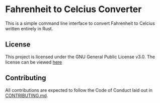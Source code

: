 # Fahrenheit to Celcius Converter

This is a simple command line interface to convert Fahrenheit to Celcius written entirely in Rust.

## License

This project is licensed under the GNU General Public License v3.0. The license can be viewed [here](https://github.com/AspenJames/rust_fahrenheit_to_celsius/blob/master/LICENSE)

## Contributing

All contributions are expected to follow the Code of Conduct laid out in [CONTRIBUTING.md](https://github.com/AspenJames/rust_fahrenheit_to_celsius/blob/master/CONTRIBUTING.md).
